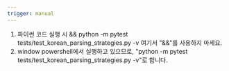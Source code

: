 ```yaml
---
trigger: manual
---
```

1. 파이썬 코드 실행 시  && python -m pytest tests/test_korean_parsing_strategies.py -v 여기서 "&&"를 사용하지 마세요.
2. window powershell에서 실행하고 있으므로, "python -m pytest tests/test_korean_parsing_strategies.py -v"로 합니다.
